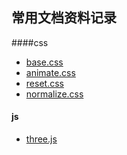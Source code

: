 ## 常用文档资料记录

####css
  - [base.css]
  - [animate.css]
  - [reset.css]
  - [normalize.css]

#### js
  - [three.js]

   [base.css]: <https://github.com/shenshuai89/store/blob/master/css/base.css>
   [animate.css]: <https://github.com/shenshuai89/store/blob/master/css/animate.css>
   [reset.css]: <https://github.com/shenshuai89/store/blob/master/css/reset.css>
   [normalize.css]: <https://github.com/shenshuai89/store/blob/master/css/normalize.css>
   [three.js]: <https://github.com/shenshuai89/store/blob/master/js/three.js>
